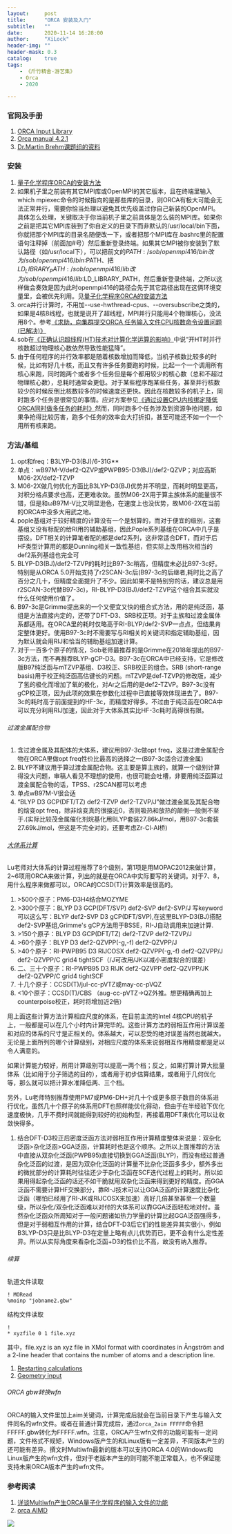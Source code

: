 ```yaml
---
layout:     post
title:      "ORCA 安装及入门"
subtitle:   ""
date:       2020-11-14 16:28:00
author:     "XiLock"
header-img: ""
header-mask: 0.3
catalog:    true
tags:
    - 《斤竹精舍·游艺集》
    - Orca
    - 2020

---
```


### 官网及手册
1. [ORCA Input Library](https://sites.google.com/site/orcainputlibrary/home)
1. [Orca manual 4.2.1](https://www.afs.enea.it/software/orca/orca_manual_4_2_1.pdf)
1. [Dr.Martin Brehm课题组的资料](https://brehm-research.de/orcamd.php)

### 安装
1. [量子化学程序ORCA的安装方法](http://sobereva.com/451)
1. 如果机子里之前装有其它MPI库或OpenMPI的其它版本，且在终端里输入which mpiexec命令的时候指向的是那些库的目录，则ORCA有极大可能会无法正常并行，需要你恰当处理以避免其优先级盖过你自己新装的OpenMPI。具体怎么处理，关键取决于你当前机子里之前具体是怎么装的MPI库。如果你之前是把其它MPI库装到了你自定义的目录下而非默认的/usr/local/bin下面，你就把那个MPI库的目录名随便改一下，或者把那个MPI库在.bashrc里的配置语句注释掉（前面加#号）然后重新登录终端。如果其它MPI被你安装到了默认路径（如/usr/local下），可以把前文的$PATH:/sob/openmpi416/bin改为/sob/openmpi416/bin:$PATH、把$LD_LIBRARY_PATH:/sob/openmpi416/lib改为/sob/openmpi416/lib:$LD_LIBRARY_PATH，然后重新登录终端，之所以这样做会奏效是因为此时openmpi416的路径会先于其它路径出现在这俩环境变量里，会被优先利用。见[量子化学程序ORCA的安装方法](http://sobereva.com/451)
1. orca并行计算时，不用加--use-hwthread-cpus、--oversubscribe之类的，如果是4核8线程，也就是说开了超线程，MPI并行只能用4个物理核心，没法用8个。参考[《求助，向集群提交ORCA 任务输入文件CPU核数命令设置问题(已解决)》](http://bbs.keinsci.com/thread-42444-1-1.html)
1. sob在[《正确认识超线程(HT)技术对计算化学运算的影响》](http://sobereva.com/392)中说“开HT时并行核数超过物理核心数依然导致性能猛降”。
1. 由于任何程序的并行效率都是随着核数增加而降低，当机子核数比较多的时候，比如有好几十核，而且又有许多任务要跑的时候，比起一个一个调用所有核心来跑，同时跑两个或者多个任务但是每个都用较少的核心数（总和不超过物理核心数），总耗时通常会更低。对于某些程序跑某些任务，甚至并行核数较少的时候反倒比核数较多的时候速度还更快。因此在核数较多的机子上，同时跑多个任务是很常见的事情。应对方案参见[《通过设置CPU内核绑定降低ORCA同时做多任务的耗时》](http://bbs.keinsci.com/thread-17751-1-1.html)然而，同时跑多个任务涉及到资源争抢问题，如果争抢得比较厉害，跑多个任务的效率会大打折扣，甚至可能还不如一个一个用所有核来跑。

### 方法/基组
1. opt和freq：B3LYP-D3(BJ)/6-31G**
1. 单点：wB97M-V/def2-QZVP或PWPB95-D3(BJ)/def2-QZVP；对应高斯M06-2X/def2-TZVP
1. M06-2X做几何优化方面比B3LYP-D3(BJ)优势并不明显，而耗时明显更高，对积分格点要求也高，还更难收敛。虽然M06-2X用于算主族体系的能量很不错，但是和ωB97M-V比又明显逊色，在速度上也没优势，故M06-2X在当前的ORCA中没多大用武之地。
1. pople基组对于较好精度的计算没有一个是划算的，而对于便宜的级别，这套基组又没有标配的给RI用的辅助基组，因此Pople系列基组在ORCA中几乎是摆设。DFT相关的计算笔者配的都是def2系列，这非常适合DFT，而对于后HF类型计算用的都是Dunning相关一致性基组，但实际上改用档次相当的def2系列基组也完全可
1. BLYP-D3(BJ)/def2-TZVP的耗时比B97-3c稍高，但精度未必比B97-3c好。特别是从ORCA 5.0开始支持了r2SCAN-3c后(B97-3c的后继者,耗时比之高了百分之几十，但精度全面提升了不少。因此如果不是特别穷的话，建议总是用r2SCAN-3c代替B97-3c)，RI-BLYP-D3(BJ)/def2-TZVP这个组合其实就没什么任何使用价值了。
1. B97-3c是Grimme提出来的一个又便宜又快的组合式方法，用的是纯泛函，基组是方法直接内定的，还带了DFT-D3、SRB校正项。对于主族和过渡金属体系都适用。在ORCA里的耗时仅略高于RI-BLYP/def2-SVP一点点，但结果肯定整体更好。使用B97-3c时不需要写与RI相关的关键词和指定辅助基组，因为默认就会用RIJ和恰当的辅助基组加速计算。
1. 对于一百多个原子的情况，Sob老师最推荐的是Grimme在2018年提出的B97-3c方法，而不再推荐BLYP-gCP-D3。B97-3c在ORCA中已经支持，它是修改版B97纯泛函与mTZVP基组、D3校正、SRB校正的组合。SRB (short-range basis)用于校正纯泛函高估键长的问题。mTZVP是def-TZVP的修改版，减少了氢的极化而增加了氧的极化，对Ar之后用的是def2-TZVP。B97-3c没有gCP校正项，因为此项的效果在参数化过程中已直接等效体现进去了。B97-3c的耗时高于前面提到的HF-3c，而精度好得多。不过由于纯泛函在ORCA中可以充分利用RIJ加速，因此对于大体系其实比HF-3c耗时高得很有限。

###### 过渡金属配合物
1. 含过渡金属及其配体的大体系，建议用B97-3c做opt freq，这是过渡金属配合物在ORCA里做opt freq性价比最高的选择之一(B97-3c适合过渡金属)
1. BLYP不建议用于算过渡金属配合物。这主要是算主族的，就算一个级别计算得没大问题，审稿人看见不理想的使用，也很可能会吐槽，非要用纯泛函算过渡金属配合物的话，TPSS、r2SCAN都可以考虑
1. 单点wB97M-V很合适
1. “BLYP D3 GCP(DFT/TZ) def2-TZVP def2-TZVP/J”做过渡金属及其配合物的焓变opt freq，除非焓变真的很接近0，否则吸热和放热的颠倒一般倒不至于.(实际比较茂金属催化剂烷基化用BLYP套装27.86kJ/mol，用B97-3c套装27.69kJ/mol，但这是不完全对的，还要考虑Zr-Cl-Al桥)


###### [大体系计算](http://sobereva.com/214)
Lu老师对大体系的计算过程推荐了8个级别，第1项是用MOPAC2012来做计算，2~6项用ORCA来做计算，列出的就是在ORCA中实际要写的关键词。对于7、8，用什么程序来做都可以，ORCA的CCSD(T)计算效率是很高的。

1. \>500个原子：PM6-D3H4结合MOZYME
1. \>300个原子：BLYP D3 GCP(DFT/SVP) def2-SVP def2-SVP/J    写keyword可以这么写：BLYP def2-SVP D3 gCP(DFT/SVP),在这里BLYP-D3(BJ)搭配def2-SVP基组,Grimme's gCP方法用于BSSE，RI-J自动调用来加速计算.
1. \>150个原子：BLYP D3 GCP(DFT/TZ) def2-TZVP def2-TZVP/J
1. \>60个原子：BLYP D3 def2-QZVPP(-g,-f) def2-QZVPP/J
1. \>40个原子：RI-PWPB95 D3 RIJCOSX def2-QZVPP(-g,-f) def2-QZVPP/J def2-QZVPP/C grid4 tightSCF（/J可改用/JK以减小密度拟合的误差）
1. 二、三十个原子：RI-PWPB95 D3 RIJK def2-QZVPP def2-QZVPP/JK def2-QZVPP/C grid4 tightSCF
1. 十几个原子：CCSD(T)/jul-cc-pVTZ或may-cc-pVQZ
1. \<10个原子：CCSD(T)/CBS （aug-cc-pVTZ->QZ外推。想更精确再加上counterpoise校正，耗时将增加近2倍）

用上面这些计算方法计算相应尺度的体系，在目前主流的Intel 4核CPU的机子上，一般都是可以在几个小时内计算完毕的。这些计算方法的弱相互作用计算误差和对应的体系的尺寸是正相关的。体系越大，可以忍受的绝对误差当然也就越大。无论是上面所列的哪个计算级别，对相应尺度的体系来说弱相互作用精度都是足以令人满意的。

如果计算能力较好，所用计算级别可以提高一两个档；反之，如果打算计算大批量体系（比如用于分子筛选的目的），或者用于初步估算结果，或者用于几何优化等，那么就可以把计算水准降低两、三个档。

另外，Lu老师特别推荐使用PM7或PM6-DH+对几十个或更多原子数目的体系进行优化，虽然几十个原子的体系用DFT也照样能优化得动，但由于在半经验下优化速度极快，几乎不费时间就能得到较好的初始构型，再接着用DFT来优化可以让收敛快得多。

1. 结合DFT-D3校正后密度泛函方法对弱相互作用计算精度整体来说是：双杂化泛函>杂化泛函>GGA泛函，计算耗时也是这个顺序。之所以上面推荐的方法中直接从双杂化泛函(PWPB95)直接切换到GGA泛函(BLYP)，而没有经过普通杂化泛函的过渡，是因为双杂化泛函的计算量不比杂化泛函多多少，额外多出的微扰部分的计算耗时往往还少于杂化泛函在SCF迭代过程上的耗时。所以如果用得起杂化泛函的话还不如干脆就用双杂化泛函来得到更好的精度。而GGA泛函不需要计算HF交换部分，靠RI-J技术可以让GGA泛函的计算速度比杂化泛函（哪怕已经用了RI-JK或RIJCOSX来加速）高好几倍甚至甚至一个数量级，所以杂化/双杂化泛函难以对付的大体系可以靠GGA泛函轻松地对付。虽然杂化泛函众所周知对于一般问题诸如热力学量的计算比起GGA泛函强得多，但是对于弱相互作用的计算，结合DFT-D3后它们的性能差异其实很小，例如B3LYP-D3只是比BLYP-D3在定量上略有点儿优势而已，更不会有什么定性差异。所以从实际角度来看杂化泛函+D3的性价比不高，故没有纳入推荐。


###### 续算

轨道文件读取
```
! MORead
%moinp "jobname2.gbw" 
```

结构文件读取
```
!
* xyzfile 0 1 file.xyz
```
其中，file.xyz is an xyz file in XMol format with coordinates in Ångström and a 2-line header that contains the number of atoms and a description line.

1. [Restarting calculations](https://sites.google.com/site/orcainputlibrary/restarting-calculations)
1. [Geometry input](https://sites.google.com/site/orcainputlibrary/geometry-input)


###### ORCA gbw转换wfn
ORCA的输入文件里加上aim关键词，计算完成后就会在当前目录下产生与输入文件同名的wfn文件。或者在普通计算完成后，通过`orca_2aim FFFFF`命令把FFFFF.gbw转化为FFFFF.wfn。注意，ORCA产生wfn文件的功能可能有一定问题，文件格式不规矩，Windows版产生的和Linux版有一定差异，不同版本产生的还可能有差异。撰文时Multiwfn最新的版本可以支持ORCA 4.0的Windows和Linux版产生的wfn文件，但对于老版本产生的则可能不能正常载入，也不保证能支持未来ORCA版本产生的wfn文件。


### 参考阅读
1. [详谈Multiwfn产生ORCA量子化学程序的输入文件的功能](http://sobereva.com/490)
1. [orca AIMD](https://brehm-research.de/orcamd.php)

![](/img/wc-tail.GIF)
